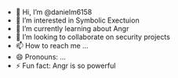 - 👋 Hi, I’m @danielm6158
- 👀 I’m interested in Symbolic Exectuion
- 🌱 I’m currently learning about Angr
- 💞️ I’m looking to collaborate on security projects
- 📫 How to reach me ...
- 😄 Pronouns: ...
- ⚡ Fun fact: Angr is so powerful

<!---
danielm6158/danielm6158 is a ✨ special ✨ repository because its `README.md` (this file) appears on your GitHub profile.
You can click the Preview link to take a look at your changes.
--->
